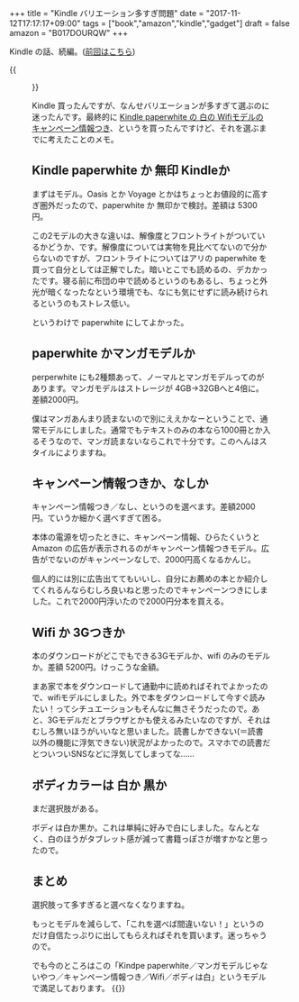 +++
title = "Kindle バリエーション多すぎ問題"
date = "2017-11-12T17:17:17+09:00"
tags = ["book","amazon","kindle","gadget"]
draft = false
amazon = "B017DOURQW"
+++

Kindle の話、続編。([前回はこちら](/post/201711/kindle-paperwhite/))

{{<figure src="https://farm5.staticflickr.com/4461/24232009508_15ae11c65c_z.jpg">}}

Kindle 買ったんですが、なんせバリエーションが多すぎて選ぶのに迷ったんです。最終的に [Kindle paperwhite の 白の Wifiモデルの キャンペーン情報つき](https://www.amazon.co.jp/dp/B017DOV1CQ)、というを買ったんですけど、それを選ぶまでに考えたことのメモ。

## Kindle paperwhite か 無印 Kindleか

まずはモデル。Oasis とか Voyage とかはちょっとお値段的に高すぎ圏外だったので、paperwhite か 無印かで検討。差額は 5300円。

この2モデルの大きな違いは、解像度とフロントライトがついているかどうか、です。解像度については実物を見比べてないので分からないのですが、フロントライトについてはアリの paperwhite を買って自分としては正解でした。暗いとこでも読めるの、デカかったです。寝る前に布団の中で読めるというのもあるし、ちょっと外光が暗くなったなという環境でも、なにも気にせずに読み続けられるというのもストレス低い。

というわけで paperwhite にしてよかった。

## paperwhite かマンガモデルか

perperwhite にも2種類あって、ノーマルとマンガモデルってのがあります。マンガモデルはストレージが 4GB→32GBへと4倍に。差額2000円。

僕はマンガあんまり読まないので別にええかなーということで、通常モデルにしました。通常でもテキストのみの本なら1000冊とか入るそうなので、マンガ読まないならこれで十分です。このへんはスタイルによりますね。

## キャンペーン情報つきか、なしか

キャンペーン情報つき／なし、というのを選べます。差額2000円。ていうか細かく選べすぎて困る。

本体の電源を切ったときに、キャンペーン情報、ひらたくいうと Amazon の広告が表示されるのがキャンペーン情報つきモデル。広告がでないのがキャンペーンなしで、2000円高くなるかんじ。

個人的には別に広告出ててもいいし、自分にお薦めの本とか紹介してくれるんならむしろ良いねと思ったのでキャンペーンつきにしました。これで2000円浮いたので2000円分本を買える。

## Wifi か 3Gつきか

本のダウンロードがどこでもできる3Gモデルか、wifi のみのモデルか。差額 5200円。けっこうな金額。

まあ家で本をダウンロードして通勤中に読めればそれでよかったので、wifiモデルにしました。外で本をダウンロードして今すぐ読みたい！ってシチュエーションもそんなに無さそうだったので。あと、3Gモデルだとブラウザとかも使えるみたいなのですが、それはむしろ無いほうがいいなと思いました。読書しかできない(＝読書以外の機能に浮気できない)状況がよかったので。スマホでの読書だとついついSNSなどに浮気してしまってな……

## ボディカラーは 白か 黒か

まだ選択肢がある。

ボディは白か黒か。これは単純に好みで白にしました。なんとなく、白のほうがタブレット感が減って書籍っぽさが増すかなと思ったので。

## まとめ

選択肢って多すぎると選べなくなりますね。

もっとモデルを減らして、「これを選べば間違いない！」というのだけ自信たっぷりに出してもらえればそれを買います。迷っちゃうので。

でも今のところはこの「Kindpe paperwhite／マンガモデルじゃないやつ／キャンペーン情報つき／Wifi／ボディは白」というモデルで満足しております。
{{<amazon asin="B017DOURQW" title="Kindle Paperwhite">}}

